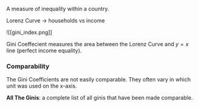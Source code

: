 A measure of inequality within a country.

Lorenz Curve -> households vs income

![[gini_index.png]]

Gini Coeffecient measures the area between the Lorenz Curve and $y=x$ line (perfect income equality).
### Comparability
The Gini Coefficients are not easily comparable. They often vary in which unit was used on the x-axis. 

**All The Ginis**: a complete list of all ginis that have been made comparable.